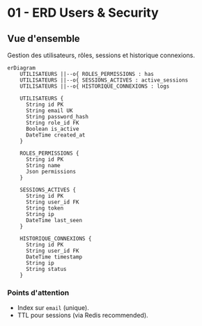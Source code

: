 # 01 - ERD Users & Security

## Vue d'ensemble

Gestion des utilisateurs, rôles, sessions et historique connexions.

```mermaid
erDiagram
    UTILISATEURS ||--o{ ROLES_PERMISSIONS : has
    UTILISATEURS ||--o{ SESSIONS_ACTIVES : active_sessions
    UTILISATEURS ||--o{ HISTORIQUE_CONNEXIONS : logs

    UTILISATEURS {
      String id PK
      String email UK
      String password_hash
      String role_id FK
      Boolean is_active
      DateTime created_at
    }

    ROLES_PERMISSIONS {
      String id PK
      String name
      Json permissions
    }

    SESSIONS_ACTIVES {
      String id PK
      String user_id FK
      String token
      String ip
      DateTime last_seen
    }

    HISTORIQUE_CONNEXIONS {
      String id PK
      String user_id FK
      DateTime timestamp
      String ip
      String status
    }
```

### Points d'attention

- Index sur `email` (unique).
- TTL pour sessions (via Redis recommended).
